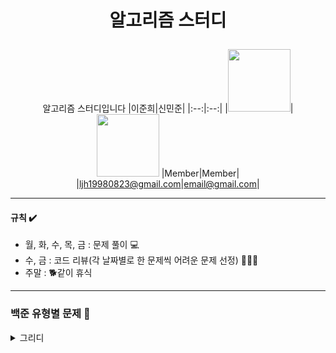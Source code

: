 # <p align="center"> 알고리즘 스터디 </p>

<div align="center">

알고리즘 스터디입니다
|이준희|신민준|
|:--:|:--:|
|<img src="https://github.com/Jun2-Lee.png" width="100" height="100">| <img src="https://github.com/Tizesin.png" width="100">
|Member|Member|
|ljh19980823@gmail.com|email@gmail.com|

</div>

* * *

#### 규칙 ✔️
- 월, 화, 수, 목, 금 : 문제 풀이 💻
- 수, 금 : 코드 리뷰(각 날짜별로 한 문제씩 어려운 문제 선정) 🧑‍🤝‍🧑
- 주말 : 🐕같이 휴식 

* * * 

### 백준 유형별 문제 🥊
<details>
<summary>그리디</summary>
  
  * 3.12 : [1343](https://www.acmicpc.net/problem/1343) , [14916](https://www.acmicpc.net/problem/14916), [2828](https://www.acmicpc.net/problem/2828), [2217](https://www.acmicpc.net/problem/2217)
  * 3.13 : [13305](https://www.acmicpc.net/problem/13305) , [1758](https://www.acmicpc.net/problem/1758), [11508](https://www.acmicpc.net/problem/11508), [11399](https://www.acmicpc.net/problem/11399)
  * 3.14 : [11047](https://www.acmicpc.net/problem/11047) , [20115](https://www.acmicpc.net/problem/20115), [20300](https://www.acmicpc.net/problem/20300), [19941](https://www.acmicpc.net/problem/19941)
  * 3.15 : [1541](https://www.acmicpc.net/problem/1541) , [20365](https://www.acmicpc.net/problem/20365), [16953](https://www.acmicpc.net/problem/16953), [21314](https://www.acmicpc.net/problem/21314)
  * 3.18 : [1931](https://www.acmicpc.net/problem/1931) , [11501](https://www.acmicpc.net/problem/11501), [1080](https://www.acmicpc.net/problem/1080)
  * 3.19 : [21758](https://www.acmicpc.net/problem/21758) , [17615](https://www.acmicpc.net/problem/17615), [2138](https://www.acmicpc.net/problem/2138)
  * 3.20 : [11000](https://www.acmicpc.net/problem/11000) , [13164](https://www.acmicpc.net/problem/13164), [19598](https://www.acmicpc.net/problem/19598)
  * 3.21 : [2212](https://www.acmicpc.net/problem/2212) , [1092](https://www.acmicpc.net/problem/1092), [1863](https://www.acmicpc.net/problem/1863)
  * 3.22 : [2141](https://www.acmicpc.net/problem/2141) , [13975](https://www.acmicpc.net/problem/13975), [1715](https://www.acmicpc.net/problem/1715)
  * 추가 문제 (골드 3 ~ 1) : [2812](https://www.acmicpc.net/problem/2812) ,[24337](https://www.acmicpc.net/problem/24337), [8980](https://www.acmicpc.net/problem/8980), [3687](https://www.acmicpc.net/problem/3687), [1202](https://www.acmicpc.net/problem/1202), [1700](https://www.acmicpc.net/problem/1700)
  * 종결 (플레) : [18185](https://www.acmicpc.net/problem/18185)
 </details>

